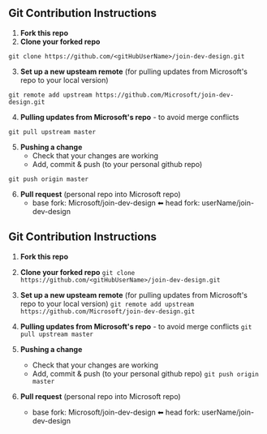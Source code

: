 ## Git Contribution Instructions
1. **Fork this repo**
2. **Clone your forked repo**
```
git clone https://github.com/<gitHubUserName>/join-dev-design.git
```

3. **Set up a new upsteam remote** (for pulling updates from Microsoft's repo to your local version)
```
git remote add upstream https://github.com/Microsoft/join-dev-design.git
```
4. **Pulling updates from Microsoft's repo** - to avoid merge conflicts
```
git pull upstream master
```
5. **Pushing a change**
   - Check that your changes are working
   - Add, commit & push (to your personal github repo)
```
git push origin master
```
6. **Pull request** (personal repo into Microsoft repo)
   - base fork: Microsoft/join-dev-design ⬅ head fork: userName/join-dev-design

## Git Contribution Instructions
1. **Fork this repo**
2. **Clone your forked repo**
`git clone https://github.com/<gitHubUserName>/join-dev-design.git`

3. **Set up a new upsteam remote** (for pulling updates from Microsoft's repo to your local version)
`git remote add upstream https://github.com/Microsoft/join-dev-design.git`

4. **Pulling updates from Microsoft's repo** - to avoid merge conflicts
`git pull upstream master`
5. **Pushing a change**
   - Check that your changes are working
   - Add, commit & push (to your personal github repo)
`git push origin master`

6. **Pull request** (personal repo into Microsoft repo)
   - base fork: Microsoft/join-dev-design ⬅ head fork: userName/join-dev-design
